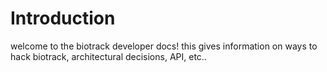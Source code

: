 # Introduction

welcome to the biotrack developer docs! this gives information on ways to hack
biotrack, architectural decisions, API, etc..
